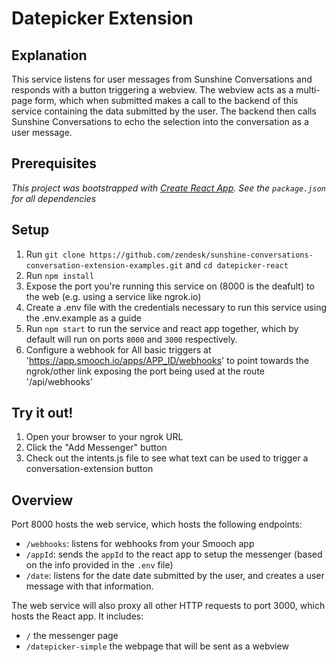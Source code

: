 # Datepicker Extension

## Explanation

This service listens for user messages from Sunshine Conversations and responds with a button triggering a webview. The webview acts as a multi-page form, which when submitted makes a call to the backend of this service containing the data submitted by the user. The backend then calls Sunshine Conversations to echo the selection into the conversation as a user message.

## Prerequisites

_This project was bootstrapped with [Create React App](https://github.com/facebookincubator/create-react-app)._
_See the `package.json` for all dependencies_

## Setup

1. Run `git clone https://github.com/zendesk/sunshine-conversations-conversation-extension-examples.git` and `cd datepicker-react`
2. Run `npm install`
3. Expose the port you're running this service on (8000 is the deafult) to the web (e.g. using a service like ngrok.io)
4. Create a .env file with the credentials necessary to run this service using the .env.example as a guide
5. Run `npm start` to run the service and react app together, which by default will run on ports `8000` and `3000` respectively.
6. Configure a webhook for All basic triggers at 'https://app.smooch.io/apps/APP_ID/webhooks' to point towards the ngrok/other link exposing the port being used at the route '/api/webhooks'

## Try it out!

1. Open your browser to your ngrok URL
2. Click the "Add Messenger" button
3. Check out the intents.js file to see what text can be used to trigger a conversation-extension button

## Overview

Port 8000 hosts the web service, which hosts the following endpoints:
- `/webhooks`: listens for webhooks from your Smooch app
- `/appId`: sends the `appId` to the react app to setup the messenger (based on the info provided in the `.env` file)
- `/date`: listens for the date date submitted by the user, and creates a user message with that information.

The web service will also proxy all other HTTP requests to port 3000, which hosts the React app. It includes:
- `/` the messenger page
- `/datepicker-simple` the webpage that will be sent as a webview

